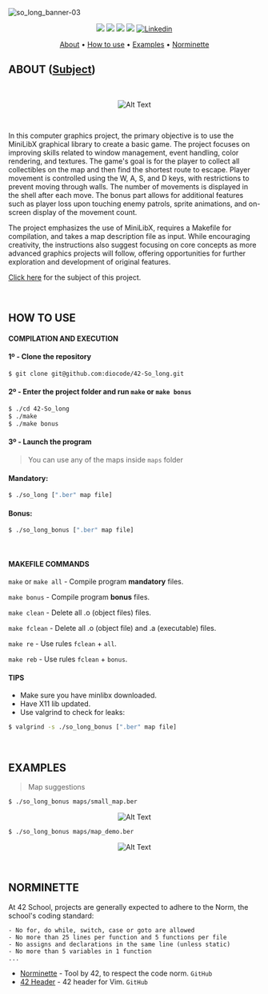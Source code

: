 ![so_long_banner-03](https://github.com/diocode/42-So_long/assets/107859177/f2d4d204-c35c-4eef-bb63-09aea6376882)

<p align="center">
	<img src="https://img.shields.io/badge/status-finished-success?color=%2312bab9&style=flat-square"/>
	<img src="https://img.shields.io/badge/evaluated-13%20%2F%2004%20%2F%202023-success?color=%2312bab9&style=flat-square"/>
	<img src="https://img.shields.io/badge/score-125%20%2F%20100-success?color=%2312bab9&style=flat-square"/>
	<img src="https://img.shields.io/github/last-commit/diocode/philosophers?color=%2312bab9&style=flat-square"/>
	<a href='https://www.linkedin.com/in/diogo-gsilva' target="_blank"><img alt='Linkedin' src='https://img.shields.io/badge/LinkedIn-100000?style=flat-square&logo=Linkedin&logoColor=white&labelColor=0A66C2&color=0A66C2'/></a>
</p>

<p align="center">
	<a href="#about">About</a> •
	<a href="#how-to-use">How to use</a> •
	<a href="#examples">Examples</a> •
	<a href="#norminette">Norminette</a>
</p>

## ABOUT ([Subject](/.github/en.subject.pdf))

<br>

<p align="center">
  <img src="https://github.com/diocode/42-So_long/blob/master/.github/so_long.gif" alt="Alt Text">
</p>

<br>

In this computer graphics project, the primary objective is to use the MiniLibX graphical library to create a basic game. The project focuses on improving skills related to window management, event handling, color rendering, and textures. The game's goal is for the player to collect all collectibles on the map and then find the shortest route to escape. Player movement is controlled using the W, A, S, and D keys, with restrictions to prevent moving through walls. The number of movements is displayed in the shell after each move. The bonus part allows for additional features such as player loss upon touching enemy patrols, sprite animations, and on-screen display of the movement count.

The project emphasizes the use of MiniLibX, requires a Makefile for compilation, and takes a map description file as input. While encouraging creativity, the instructions also suggest focusing on core concepts as more advanced graphics projects will follow, offering opportunities for further exploration and development of original features.

<a href="/.github/en.subject.pdf">Click here</a> for the subject of this project.

<br>

## HOW TO USE
#### COMPILATION AND EXECUTION
#### 1º - Clone the repository
```bash
$ git clone git@github.com:diocode/42-So_long.git
```

#### 2º - Enter the project folder and run `make` or `make bonus`
```bash
$ ./cd 42-So_long
$ ./make
$ ./make bonus
```

#### 3º - Launch the program
> You can use any of the maps inside `maps` folder
#### Mandatory:
```bash
$ ./so_long [".ber" map file]
```
#### Bonus:
```bash
$ ./so_long_bonus [".ber" map file]
```

<br>

#### MAKEFILE COMMANDS
`make` or `make all` - Compile program **mandatory** files.

`make bonus` - Compile program **bonus** files.

`make clean` - Delete all .o (object files) files.

`make fclean` - Delete all .o (object file) and .a (executable) files.

`make re` - Use rules `fclean` + `all`.

`make reb` - Use rules `fclean` + `bonus`.

#### TIPS
- Make sure you have minlibx downloaded.
- Have X11 lib updated.
- Use valgrind to check for leaks:
```bash
$ valgrind -s ./so_long_bonus [".ber" map file]
```

<br>

## EXAMPLES
 > Map suggestions
 ```bash
$ ./so_long_bonus maps/small_map.ber
```
<p align="center">
  <img src="https://github.com/diocode/42-So_long/assets/107859177/1047ba9d-8df8-4e79-a2c2-63f2351cf800" alt="Alt Text">
</p>

 ```bash
$ ./so_long_bonus maps/map_demo.ber
```
<p align="center">
  <img src="https://github.com/diocode/42-So_long/assets/107859177/4d6205fa-b36f-40e9-a158-fa1279b8ca09" alt="Alt Text">
</p>

<br>

## NORMINETTE
At 42 School, projects are generally expected to adhere to the Norm, the school's coding standard:

```
- No for, do while, switch, case or goto are allowed
- No more than 25 lines per function and 5 functions per file
- No assigns and declarations in the same line (unless static)
- No more than 5 variables in 1 function
... 
```

* [Norminette](https://github.com/42School/norminette) - Tool by 42, to respect the code norm. `GitHub`
* [42 Header](https://github.com/42Paris/42header) - 42 header for Vim. `GitHub`
